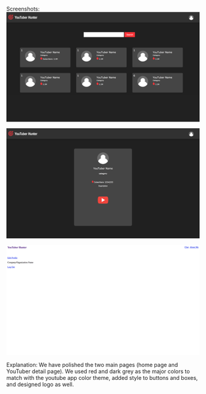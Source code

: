 Screenshots:
![alt text](m3-2.png)

![alt text](m3-1.png)

![alt text](m3-3.png)

Explanation:
We have polished the two main pages (home page and YouTuber detail page). We used red and dark grey as the major colors to match with the youtube app color theme, added style to buttons and boxes, and designed logo as well.
